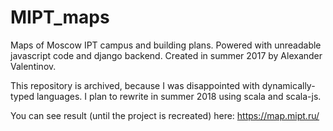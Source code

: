 # MIPT_maps

Maps of Moscow IPT campus and building plans. Powered with unreadable javascript code and django backend.
Created in summer 2017 by Alexander Valentinov.

This repository is archived, because I was disappointed with dynamically-typed languages. I plan to rewrite 
in summer 2018 using scala and scala-js.

You can see result (until the project is recreated) here: https://map.mipt.ru/
